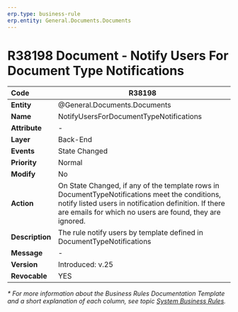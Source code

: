 ```yaml
---
erp.type: business-rule
erp.entity: General.Documents.Documents
---
```


# R38198 Document - Notify Users For Document Type Notifications

| **Code** | R38198 |
| :---------------------- | ------------------------------------------------------------ |
| **Entity** | @General.Documents.Documents |
| **Name** | NotifyUsersForDocumentTypeNotifications |
| **Attribute** | \-   |
| **Layer** | Back-End |
| **Events** | State Changed |
| **Priority** | Normal |
| **Modify** | No   |
| **Action** | On State Changed, if any of the template rows in DocumentTypeNotifications meet the conditions, notify listed users in notification definition. If there are emails for which no users are found, they are ignored. |
| **Description** | The rule notify users by template defined in DocumentTypeNotifications |
| **Message** | \-   |
| **Version**  | Introduced: v.25                  |
| **Revocable**               | YES                                 |

*\* For more information about the Business Rules Documentation Template and a short explanation of each column, see
topic [System Business Rules](../templates/template-description-system-business-rules.md).*
